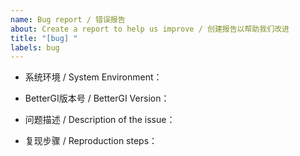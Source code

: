 ```yaml
---
name: Bug report / 错误报告
about: Create a report to help us improve / 创建报告以帮助我们改进
title: "[bug] "
labels: bug
---
```


<!--
请提供下述完整信息以便快速定位问题 / Please provide the following information to quickly locate the problem
-->

- 系统环境 / System Environment：


- BetterGI版本号 / BetterGI Version：


- 问题描述 / Description of the issue：


- 复现步骤 / Reproduction steps：

